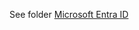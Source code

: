 See folder [Microsoft Entra ID](https://github.com/itpro-tips/Microsoft365-Toolbox/tree/master/MicrosoftEntraID)
